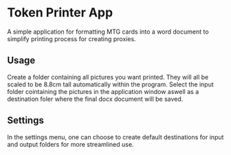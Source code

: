 # Token Printer App
A simple application for formatting MTG cards into a word document to simplify printing process for creating proxies.

## Usage
Create a folder containing all pictures you want printed. They will all be scaled to be 8.8cm tall automatically within the program. 
Select the input folder cointaining the pictures in the application window aswell as a destination foler where the final docx document will be saved.

## Settings
In the settings menu, one can choose to create default destinations for input and output folders for more streamlined use.
